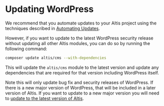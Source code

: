 # Updating WordPress

We recommend that you automate updates to your Altis project using the techniques described
in [Automating Updates](./automatic-updates.md).

However, if you want to update to the latest WordPress security release without updating all other Altis modules, you can do so by
running the following command:

```bash
composer update altis/cms --with-dependencies
```

This will update the `altis/cms` module to the latest version and update any dependencies that are required for that
version including WordPress itself.

Note this will only update bug fix and security releases of WordPress. If there is a new major version of WordPress, that will be
included in a later version of Altis. If you want to update to a new major version you will need to [update to the latest version of
Altis](docs://guides/upgrading/).
